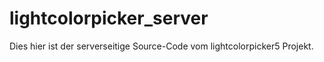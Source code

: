 # lightcolorpicker_server
Dies hier ist der serverseitige Source-Code vom lightcolorpicker5 Projekt.
